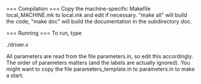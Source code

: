 === Compilation ===
Copy the machine-specific Makefile local_MACHINE.mk to local.mk and edit if necessary. "make all" will build the code, "make doc" will build the documentation in the subdirectory doc.

=== Running ===
To run, type

./driver.x

All parameters are read from the file parameters.in, so edit this accordingly. The order of parameters matters (and the labels are actually ignored). You might want to copy the file parameters_template.in to parameters.in to make a start.